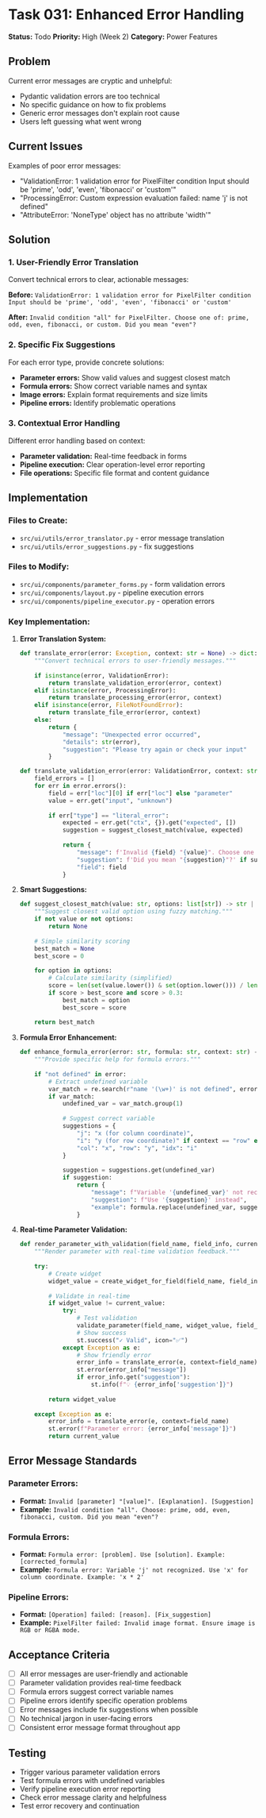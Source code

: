 # Task 031: Enhanced Error Handling

**Status:** Todo
**Priority:** High (Week 2)
**Category:** Power Features

## Problem

Current error messages are cryptic and unhelpful:
- Pydantic validation errors are too technical
- No specific guidance on how to fix problems
- Generic error messages don't explain root cause
- Users left guessing what went wrong

## Current Issues

Examples of poor error messages:
- "ValidationError: 1 validation error for PixelFilter condition Input should be 'prime', 'odd', 'even', 'fibonacci' or 'custom'"
- "ProcessingError: Custom expression evaluation failed: name 'j' is not defined" 
- "AttributeError: 'NoneType' object has no attribute 'width'"

## Solution

### 1. User-Friendly Error Translation
Convert technical errors to clear, actionable messages:

**Before:** `ValidationError: 1 validation error for PixelFilter condition Input should be 'prime', 'odd', 'even', 'fibonacci' or 'custom'`

**After:** `Invalid condition "all" for PixelFilter. Choose one of: prime, odd, even, fibonacci, or custom. Did you mean "even"?`

### 2. Specific Fix Suggestions
For each error type, provide concrete solutions:

- **Parameter errors:** Show valid values and suggest closest match
- **Formula errors:** Show correct variable names and syntax
- **Image errors:** Explain format requirements and size limits
- **Pipeline errors:** Identify problematic operations

### 3. Contextual Error Handling
Different error handling based on context:
- **Parameter validation:** Real-time feedback in forms
- **Pipeline execution:** Clear operation-level error reporting
- **File operations:** Specific file format and content guidance

## Implementation

### Files to Create:
- `src/ui/utils/error_translator.py` - error message translation
- `src/ui/utils/error_suggestions.py` - fix suggestions

### Files to Modify:
- `src/ui/components/parameter_forms.py` - form validation errors
- `src/ui/components/layout.py` - pipeline execution errors
- `src/ui/components/pipeline_executor.py` - operation errors

### Key Implementation:

1. **Error Translation System:**
   ```python
   def translate_error(error: Exception, context: str = None) -> dict:
       """Convert technical errors to user-friendly messages."""
       
       if isinstance(error, ValidationError):
           return translate_validation_error(error, context)
       elif isinstance(error, ProcessingError):
           return translate_processing_error(error, context)
       elif isinstance(error, FileNotFoundError):
           return translate_file_error(error, context)
       else:
           return {
               "message": "Unexpected error occurred",
               "details": str(error),
               "suggestion": "Please try again or check your input"
           }
   
   def translate_validation_error(error: ValidationError, context: str) -> dict:
       field_errors = []
       for err in error.errors():
           field = err["loc"][0] if err["loc"] else "parameter"
           value = err.get("input", "unknown")
           
           if err["type"] == "literal_error":
               expected = err.get("ctx", {}).get("expected", [])
               suggestion = suggest_closest_match(value, expected)
               
               return {
                   "message": f'Invalid {field} "{value}". Choose one of: {", ".join(expected)}.',
                   "suggestion": f'Did you mean "{suggestion}"?' if suggestion else None,
                   "field": field
               }
   ```

2. **Smart Suggestions:**
   ```python
   def suggest_closest_match(value: str, options: list[str]) -> str | None:
       """Suggest closest valid option using fuzzy matching."""
       if not value or not options:
           return None
       
       # Simple similarity scoring
       best_match = None
       best_score = 0
       
       for option in options:
           # Calculate similarity (simplified)
           score = len(set(value.lower()) & set(option.lower())) / len(set(value.lower()) | set(option.lower()))
           if score > best_score and score > 0.3:
               best_match = option
               best_score = score
       
       return best_match
   ```

3. **Formula Error Enhancement:**
   ```python
   def enhance_formula_error(error: str, formula: str, context: str) -> dict:
       """Provide specific help for formula errors."""
       
       if "not defined" in error:
           # Extract undefined variable
           var_match = re.search(r"name '(\w+)' is not defined", error)
           if var_match:
               undefined_var = var_match.group(1)
               
               # Suggest correct variable
               suggestions = {
                   "j": "x (for column coordinate)",
                   "i": "y (for row coordinate)" if context == "row" else "i (for pixel index)",
                   "col": "x", "row": "y", "idx": "i"
               }
               
               suggestion = suggestions.get(undefined_var)
               if suggestion:
                   return {
                       "message": f"Variable '{undefined_var}' not recognized in formula",
                       "suggestion": f"Use '{suggestion}' instead",
                       "example": formula.replace(undefined_var, suggestion.split()[0])
                   }
   ```

4. **Real-time Parameter Validation:**
   ```python
   def render_parameter_with_validation(field_name, field_info, current_value, key_prefix):
       """Render parameter with real-time validation feedback."""
       
       try:
           # Create widget
           widget_value = create_widget_for_field(field_name, field_info, current_value, key_prefix)
           
           # Validate in real-time
           if widget_value != current_value:
               try:
                   # Test validation
                   validate_parameter(field_name, widget_value, field_info)
                   # Show success
                   st.success("✓ Valid", icon="✅")
               except Exception as e:
                   # Show friendly error
                   error_info = translate_error(e, context=field_name)
                   st.error(error_info["message"])
                   if error_info.get("suggestion"):
                       st.info(f"💡 {error_info['suggestion']}")
           
           return widget_value
           
       except Exception as e:
           error_info = translate_error(e, context=field_name)
           st.error(f"Parameter error: {error_info['message']}")
           return current_value
   ```

## Error Message Standards

### Parameter Errors:
- **Format:** `Invalid [parameter] "[value]". [Explanation]. [Suggestion]`
- **Example:** `Invalid condition "all". Choose: prime, odd, even, fibonacci, custom. Did you mean "even"?`

### Formula Errors:
- **Format:** `Formula error: [problem]. Use [solution]. Example: [corrected_formula]`
- **Example:** `Formula error: Variable 'j' not recognized. Use 'x' for column coordinate. Example: 'x * 2'`

### Pipeline Errors:
- **Format:** `[Operation] failed: [reason]. [Fix_suggestion]`
- **Example:** `PixelFilter failed: Invalid image format. Ensure image is RGB or RGBA mode.`

## Acceptance Criteria

- [ ] All error messages are user-friendly and actionable
- [ ] Parameter validation provides real-time feedback
- [ ] Formula errors suggest correct variable names
- [ ] Pipeline errors identify specific operation problems
- [ ] Error messages include fix suggestions when possible
- [ ] No technical jargon in user-facing errors
- [ ] Consistent error message format throughout app

## Testing

- Trigger various parameter validation errors
- Test formula errors with undefined variables
- Verify pipeline execution error reporting
- Check error message clarity and helpfulness
- Test error recovery and continuation